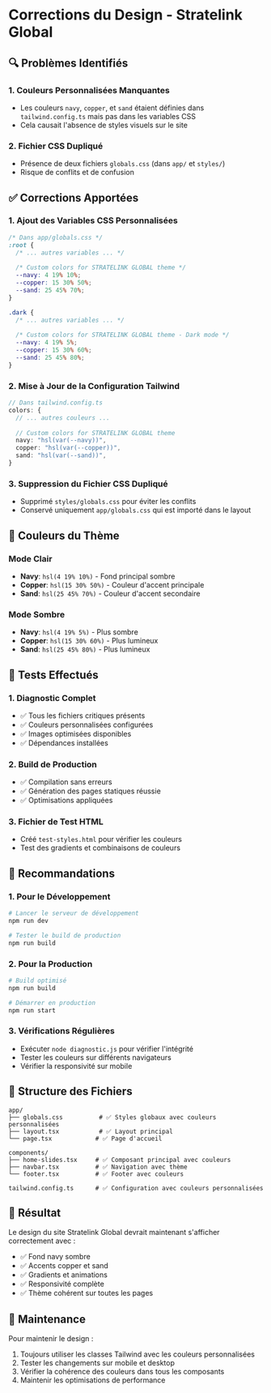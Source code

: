 # Corrections du Design - Stratelink Global

## 🔍 Problèmes Identifiés

### 1. **Couleurs Personnalisées Manquantes**
- Les couleurs `navy`, `copper`, et `sand` étaient définies dans `tailwind.config.ts` mais pas dans les variables CSS
- Cela causait l'absence de styles visuels sur le site

### 2. **Fichier CSS Dupliqué**
- Présence de deux fichiers `globals.css` (dans `app/` et `styles/`)
- Risque de conflits et de confusion

## ✅ Corrections Apportées

### 1. **Ajout des Variables CSS Personnalisées**
```css
/* Dans app/globals.css */
:root {
  /* ... autres variables ... */
  
  /* Custom colors for STRATELINK GLOBAL theme */
  --navy: 4 19% 10%;
  --copper: 15 30% 50%;
  --sand: 25 45% 70%;
}

.dark {
  /* ... autres variables ... */
  
  /* Custom colors for STRATELINK GLOBAL theme - Dark mode */
  --navy: 4 19% 5%;
  --copper: 15 30% 60%;
  --sand: 25 45% 80%;
}
```

### 2. **Mise à Jour de la Configuration Tailwind**
```typescript
// Dans tailwind.config.ts
colors: {
  // ... autres couleurs ...
  
  // Custom colors for STRATELINK GLOBAL theme
  navy: "hsl(var(--navy))",
  copper: "hsl(var(--copper))",
  sand: "hsl(var(--sand))",
}
```

### 3. **Suppression du Fichier CSS Dupliqué**
- Supprimé `styles/globals.css` pour éviter les conflits
- Conservé uniquement `app/globals.css` qui est importé dans le layout

## 🎨 Couleurs du Thème

### Mode Clair
- **Navy**: `hsl(4 19% 10%)` - Fond principal sombre
- **Copper**: `hsl(15 30% 50%)` - Couleur d'accent principale
- **Sand**: `hsl(25 45% 70%)` - Couleur d'accent secondaire

### Mode Sombre
- **Navy**: `hsl(4 19% 5%)` - Plus sombre
- **Copper**: `hsl(15 30% 60%)` - Plus lumineux
- **Sand**: `hsl(25 45% 80%)` - Plus lumineux

## 🧪 Tests Effectués

### 1. **Diagnostic Complet**
- ✅ Tous les fichiers critiques présents
- ✅ Couleurs personnalisées configurées
- ✅ Images optimisées disponibles
- ✅ Dépendances installées

### 2. **Build de Production**
- ✅ Compilation sans erreurs
- ✅ Génération des pages statiques réussie
- ✅ Optimisations appliquées

### 3. **Fichier de Test HTML**
- Créé `test-styles.html` pour vérifier les couleurs
- Test des gradients et combinaisons de couleurs

## 🚀 Recommandations

### 1. **Pour le Développement**
```bash
# Lancer le serveur de développement
npm run dev

# Tester le build de production
npm run build
```

### 2. **Pour la Production**
```bash
# Build optimisé
npm run build

# Démarrer en production
npm run start
```

### 3. **Vérifications Régulières**
- Exécuter `node diagnostic.js` pour vérifier l'intégrité
- Tester les couleurs sur différents navigateurs
- Vérifier la responsivité sur mobile

## 📁 Structure des Fichiers

```
app/
├── globals.css          # ✅ Styles globaux avec couleurs personnalisées
├── layout.tsx           # ✅ Layout principal
└── page.tsx            # ✅ Page d'accueil

components/
├── home-slides.tsx     # ✅ Composant principal avec couleurs
├── navbar.tsx          # ✅ Navigation avec thème
└── footer.tsx          # ✅ Footer avec couleurs

tailwind.config.ts      # ✅ Configuration avec couleurs personnalisées
```

## 🎯 Résultat

Le design du site Stratelink Global devrait maintenant s'afficher correctement avec :
- ✅ Fond navy sombre
- ✅ Accents copper et sand
- ✅ Gradients et animations
- ✅ Responsivité complète
- ✅ Thème cohérent sur toutes les pages

## 🔧 Maintenance

Pour maintenir le design :
1. Toujours utiliser les classes Tailwind avec les couleurs personnalisées
2. Tester les changements sur mobile et desktop
3. Vérifier la cohérence des couleurs dans tous les composants
4. Maintenir les optimisations de performance 